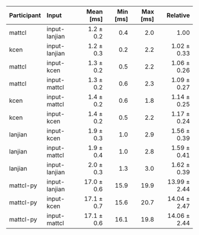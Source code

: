 | Participant | Input | Mean [ms] | Min [ms] | Max [ms] | Relative |
|:---|:---|---:|---:|---:|---:|
| mattcl | input-lanjian | 1.2 ± 0.2 | 0.4 | 2.0 | 1.00 |
| kcen | input-lanjian | 1.2 ± 0.3 | 0.2 | 2.2 | 1.02 ± 0.33 |
| mattcl | input-kcen | 1.3 ± 0.2 | 0.5 | 2.2 | 1.06 ± 0.26 |
| mattcl | input-mattcl | 1.3 ± 0.2 | 0.6 | 2.3 | 1.09 ± 0.27 |
| kcen | input-mattcl | 1.4 ± 0.2 | 0.6 | 1.8 | 1.14 ± 0.25 |
| kcen | input-kcen | 1.4 ± 0.2 | 0.5 | 2.2 | 1.17 ± 0.24 |
| lanjian | input-kcen | 1.9 ± 0.3 | 1.0 | 2.9 | 1.56 ± 0.39 |
| lanjian | input-mattcl | 1.9 ± 0.4 | 1.0 | 2.8 | 1.59 ± 0.41 |
| lanjian | input-lanjian | 2.0 ± 0.3 | 1.3 | 3.0 | 1.62 ± 0.39 |
| mattcl-py | input-lanjian | 17.0 ± 0.6 | 15.9 | 19.9 | 13.99 ± 2.44 |
| mattcl-py | input-kcen | 17.1 ± 0.7 | 15.6 | 20.7 | 14.04 ± 2.47 |
| mattcl-py | input-mattcl | 17.1 ± 0.6 | 16.1 | 19.8 | 14.06 ± 2.44 |
